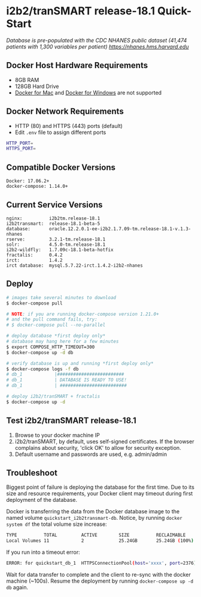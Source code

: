 # i2b2/tranSMART release-18.1 Quick-Start

_Database is pre-populated with the CDC NHANES public dataset (41,474 patients with 1,300 variables per patient) https://nhanes.hms.harvard.edu_

## Docker Host Hardware Requirements

-   8GB RAM
-   128GB Hard Drive
-   [Docker for Mac](https://docs.docker.com/docker-for-mac) and [Docker for Windows](https://docs.docker.com/docker-for-windows/) are not supported

## Docker Network Requirements

-   HTTP (80) and HTTPS (443) ports (default)
-   Edit `.env` file to assign different ports

```bash
HTTP_PORT=
HTTPS_PORT=
```

## Compatible Docker Versions

    Docker: 17.06.2+
    docker-compose: 1.14.0+

## Current Service Versions

    nginx:          i2b2tm.release-18.1
    i2b2transmart:  release-18.1-beta-5
    database:       oracle.12.2.0.1-ee-i2b2.1.7.09-tm.release-18.1-v.1.3-nhanes
    rserve:         3.2.1-tm.release-18.1
    solr:           4.5.0-tm.release-18.1
    i2b2-wildfly:   1.7.09c-18.1-beta-hotfix
    fractalis:      0.4.2
    irct:           1.4.2
    irct database:  mysql.5.7.22-irct.1.4.2-i2b2-nhanes

## Deploy

```bash
# images take several minutes to download
$ docker-compose pull

# NOTE: if you are running docker-compose version 1.21.0+
# and the pull command fails, try:
# $ docker-compose pull --no-parallel

# deploy database *first deploy only*
# database may hang here for a few minutes
$ export COMPOSE_HTTP_TIMEOUT=300
$ docker-compose up -d db

# verify database is up and running *first deploy only*
$ docker-compose logs -f db
# db_1            |#########################
# db_1            | DATABASE IS READY TO USE!
# db_1            | #########################

# deploy i2b2/tranSMART + fractalis
$ docker-compose up -d
```

## Test i2b2/tranSMART release-18.1

1.  Browse to your docker machine IP
2.  i2b2/tranSMART, by default, uses self-signed certificates. If the browser complains about security, 'click OK' to allow for security exception.
3.  Default username and passwords are used, e.g. admin/admin

## Troubleshoot

Biggest point of failure is deploying the database for the first time. Due to its size and resource requirements, your Docker client may timeout during first deployment of the database.

Docker is transferring the data from the Docker database image to the named volume `quickstart_i2b2transmart-db`. Notice, by running `docker system df` the total volume size increase:

```bash
TYPE          TOTAL         ACTIVE        SIZE          RECLAIMABLE
Local Volumes 11            2             25.24GB       25.24GB (100%)
```

If you run into a timeout error:

```bash
ERROR: for quickstart_db_1  HTTPSConnectionPool(host='xxxx', port=2376): Read timed out. (read timeout=60)
```

Wait for data transfer to complete and the client to re-sync with the docker machine (~100s). Resume the deployment by running `docker-compose up -d db` again.
